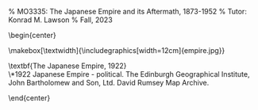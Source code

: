 % MO3335: The Japanese Empire and its Aftermath, 1873-1952
% Tutor: Konrad M. Lawson
% Fall, 2023

\begin{center}

\makebox[\textwidth]{\includegraphics[width=12cm]{empire.jpg}}


\textbf{The Japanese Empire, 1922}   
\\*1922 Japanese Empire - political. The Edinburgh Geographical Institute, John Bartholomew and Son, Ltd. David Rumsey Map Archive.

\end{center}


